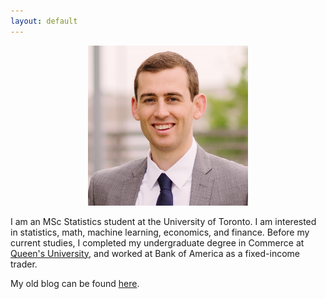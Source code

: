 ```yaml
---
layout: default
---
```

<p style="text-align:center;"><img src="/assets/selfi2.png" alt="HTML5 Icon" width="256" height="256"></p>

I am an MSc Statistics student at the University of Toronto. I am interested in statistics, math, machine learning, economics, and finance. Before my current studies, I completed my undergraduate degree in Commerce at <a href="https://smith.queensu.ca/index.php">Queen's University</a>, and worked at Bank of America as a fixed-income trader. 

My old blog can be found <a href="https://daveveitch.wordpress.com/">here</a>.


